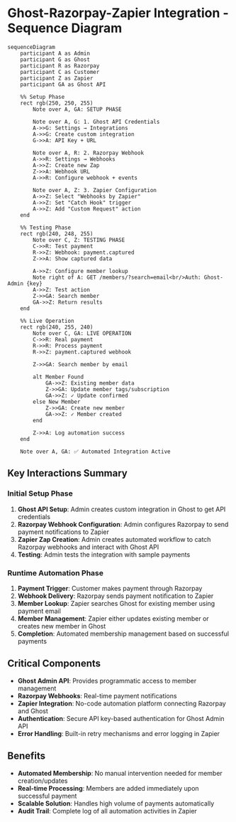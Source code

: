 # Ghost-Razorpay-Zapier Integration - Sequence Diagram

```mermaid
sequenceDiagram
    participant A as Admin
    participant G as Ghost
    participant R as Razorpay
    participant C as Customer
    participant Z as Zapier
    participant GA as Ghost API

    %% Setup Phase
    rect rgb(250, 250, 255)
        Note over A, GA: SETUP PHASE
        
        Note over A, G: 1. Ghost API Credentials
        A->>G: Settings → Integrations
        A->>G: Create custom integration
        G->>A: API Key + URL
        
        Note over A, R: 2. Razorpay Webhook
        A->>R: Settings → Webhooks
        A->>Z: Create new Zap
        Z->>A: Webhook URL
        A->>R: Configure webhook + events
        
        Note over A, Z: 3. Zapier Configuration
        A->>Z: Select "Webhooks by Zapier"
        A->>Z: Set "Catch Hook" trigger
        A->>Z: Add "Custom Request" action
    end

    %% Testing Phase  
    rect rgb(240, 248, 255)
        Note over C, Z: TESTING PHASE
        C->>R: Test payment
        R->>Z: Webhook: payment.captured
        Z->>A: Show captured data
        
        A->>Z: Configure member lookup
        Note right of A: GET /members/?search=email<br/>Auth: Ghost-Admin {key}
        A->>Z: Test action
        Z->>GA: Search member
        GA->>Z: Return results
    end

    %% Live Operation
    rect rgb(240, 255, 240)
        Note over C, GA: LIVE OPERATION
        C->>R: Real payment
        R->>R: Process payment
        R->>Z: payment.captured webhook
        
        Z->>GA: Search member by email
        
        alt Member Found
            GA->>Z: Existing member data
            Z->>GA: Update member tags/subscription
            GA->>Z: ✓ Update confirmed
        else New Member
            Z->>GA: Create new member
            GA->>Z: ✓ Member created
        end
        
        Z->>A: Log automation success
    end

    Note over A, GA: ✅ Automated Integration Active
```

## Key Interactions Summary

### Initial Setup Phase
1. **Ghost API Setup**: Admin creates custom integration in Ghost to get API credentials
2. **Razorpay Webhook Configuration**: Admin configures Razorpay to send payment notifications to Zapier
3. **Zapier Zap Creation**: Admin creates automated workflow to catch Razorpay webhooks and interact with Ghost API
4. **Testing**: Admin tests the integration with sample payments

### Runtime Automation Phase
1. **Payment Trigger**: Customer makes payment through Razorpay
2. **Webhook Delivery**: Razorpay sends payment notification to Zapier
3. **Member Lookup**: Zapier searches Ghost for existing member using payment email
4. **Member Management**: Zapier either updates existing member or creates new member in Ghost
5. **Completion**: Automated membership management based on successful payments

## Critical Components

- **Ghost Admin API**: Provides programmatic access to member management
- **Razorpay Webhooks**: Real-time payment notifications 
- **Zapier Integration**: No-code automation platform connecting Razorpay and Ghost
- **Authentication**: Secure API key-based authentication for Ghost Admin API
- **Error Handling**: Built-in retry mechanisms and error logging in Zapier

## Benefits

- **Automated Membership**: No manual intervention needed for member creation/updates
- **Real-time Processing**: Members are added immediately upon successful payment
- **Scalable Solution**: Handles high volume of payments automatically
- **Audit Trail**: Complete log of all automation activities in Zapier
